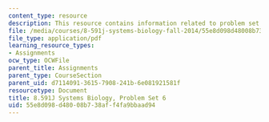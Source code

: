 ```yaml
---
content_type: resource
description: This resource contains information related to problem set 6.
file: /media/courses/8-591j-systems-biology-fall-2014/55e8d098d48008b738aff4fa9bbaad94_MIT8_591JF14_ProblemSet6.pdf
file_type: application/pdf
learning_resource_types:
- Assignments
ocw_type: OCWFile
parent_title: Assignments
parent_type: CourseSection
parent_uid: d7114091-3615-7908-241b-6e081921581f
resourcetype: Document
title: 8.591J Systems Biology, Problem Set 6
uid: 55e8d098-d480-08b7-38af-f4fa9bbaad94
---
```

